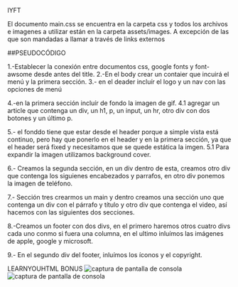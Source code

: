 lYFT

El documento main.css se encuentra en la carpeta css y todos los archivos e imagenes a utilizar están en la carpeta assets/images. A excepción de las que son mandadas a llamar a través de links externos

##PSEUDOCÓDIGO

1.-Establecer la conexión entre documentos css, google fonts y font-awsome desde antes del title.
2.-En el body crear un contaier que incuirá el menú y la primera sección.
3.- en el deader incluír el logo y un nav con las opciones de menú

4.-en la primera sección incluír de fondo la imagen de gif.
4.1 agregar un article que contenga un div, un h1, p, un input, un hr, otro div con dos botones y un último p.

5.- el fonddo tiene que estar desde el header porque a simple vista está continuo, pero hay que ponerlo en el header y en la primera sección, ya que el header será fixed y necesitamos que se quede estática la imgen. 
5.1 Para expandir la imagen utilizamos background cover.

6.- Creamos la segunda sección, en un div dentro de esta, creamos otro div que contenga los siguienes encabezados y parrafos, en otro div ponemos la imagen de teléfono.

7.- Sección tres crearmos un main y dentro creamos una sección uno que contenga un div con el párrafo y título y otro div que contenga el video, así hacemos con las siguientes dos secciones.

8.-Creamos un footer con dos divs, en el primero haremos otros cuatro divs cada uno conmo si fuera una columna, en el ultimo inluímos las imágenes de apple, google y microsoft.
 
 9.- En el segundo div del footer, inluímos los íconos y el copyright.

 
 LEARNYOUHTML BONUS
 ![](https://subefotos.com/ver/?6c74bd29f974d9bc53fcf661290ef588o.png "captura de pantalla de consola")
 ![](http://subefotos.com/ver/?cd74e0534af51734562be4647bb3616bo.png "captura de pantalla de consola")
